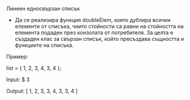 Линеен едносвързан списък

- Да се реализира функция doubleElem, която дублира всички елементи от списъка, чиито стойности са равни на стойността на елемента подаден през конзолата от потребителя. За целта е създаден клас за свързан списък, който пресъздава същността и функциите на списъка.

Пример:

list = { 1, 2, 3, 4, 3, 4 };

Input: $ 3

Output: [ 1, 2, 3, 3, 4, 3, 3, 4 ]
